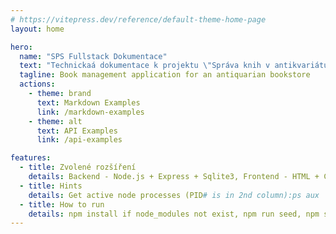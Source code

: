 ```yaml
---
# https://vitepress.dev/reference/default-theme-home-page
layout: home

hero:
  name: "SPS Fullstack Dokumentace"
  text: "Technickaá dokumentace k projektu \"Správa knih v antikvariátu\""
  tagline: Book management application for an antiquarian bookstore
  actions:
    - theme: brand
      text: Markdown Examples
      link: /markdown-examples
    - theme: alt
      text: API Examples
      link: /api-examples

features:
  - title: Zvolené rozšíření
    details: Backend - Node.js + Express + Sqlite3, Frontend - HTML + CSS + JS
  - title: Hints
    details: Get active node processes (PID# is in 2nd column):ps aux | grep node, stop unwanted process by PID:kill -9 <PID#>
  - title: How to run
    details: npm install if node_modules not exist, npm run seed, npm start, ctrl + c to end process
---
```


